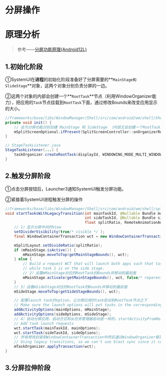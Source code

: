 

# 分屏操作





# 原理分析

> 参考——[分屏功能原理(Android12L)](https://mp.weixin.qq.com/s/b6d2vupUG0TtM0l-jsgIHQ)

## 1.初始化阶段

①SystemUI在**进程**的初始化阶段准备好了分屏需要的**`MainStage和SlideStage`**对象，这两个对象分别负责分屏的一边。

②这两个对象的内部会创建一个**`RootTask`**节点（利用WindowOrganizer能力），把应用的`Task`节点挂载到`RootTask`下面，通过修改Bounds来改变应用显示的大小。

```java
//frameworks/base/libs/WindowManager/Shell/src/com/android/wm/shell/ShellInitImpl.javaShellInitImpl.java
private void init() {
    // 会为分屏功能分别创建 MainStage 和 SideStage （内部又会创建一个RootTask节点）
    mSplitScreenOptional.ifPresent(SplitScreenController::onOrganizerRegistered);
}

// StageTaskListener.java
StageTaskListener(...) {
    taskOrganizer.createRootTask(displayId, WINDOWING_MODE_MULTI_WINDOW, this);
}
```

## 2.触发分屏阶段

①点击分屏按钮后，Launcher3通知SystemUI触发分屏功能。

②紧接着SystemUI进程触发分屏的操作

```java
//frameworks/base/libs/WindowManager/Shell/src/com/android/wm/shell/splitscreen/StageCoordinator.java
void startTasksWithLegacyTransition(int mainTaskId, @Nullable Bundle mainOptions,
                                    int sideTaskId, @Nullable Bundle sideOptions, @SplitPositionint sidePosition,
                                    float splitRatio, RemoteAnimationAdapter adapter) {
    // 1）显示分屏中间的View
    setDividerVisibility(true/* visible */ );
    final WindowContainerTransaction wct = new WindowContainerTransaction();

    mSplitLayout.setDivideRatio(splitRatio);
    if (mMainStage.isActive()) {
        mMainStage.moveToTop(getMainStageBounds(), wct);
    } else {
        // Build a request WCT that will launch both apps such that task 0 is on the main stage
        // while task 1 is on the side stage.
        // 2）设置mMainStage对应的RootTask的Bounds并移动到最前面
        mMainStage.activate(getMainStageBounds(), wct, false/* reparent */ );
    }
    // 3）设置mSideStage对应的RootTask的Bounds并移动到最前面
    mSideStage.moveToTop(getSideStageBounds(), wct);

    // 配置launch task的option，让分屏应用的task启动到RootTask节点之下
    // Make sure the launch options will put tasks in the corresponding split roots
    addActivityOptions(mainOptions, mMainStage);
    addActivityOptions(sideOptions, mSideStage);
    // 4）启动分屏应用，启动方式和从任务管理器启动是一样的，startActivityFromRecents
    // Add task launch requests
    wct.startTask(mainTaskId, mainOptions);
    wct.startTask(sideTaskId, sideOptions);
    // 所有修改封装到WindowContainerTransaction中然后通过WindowOrganizer框架完成上面的变化
    // Using legacy transitions, so we can't use blast sync since it conflicts.
    mTaskOrganizer.applyTransaction(wct);
}
```



## 3.分屏拉伸阶段

